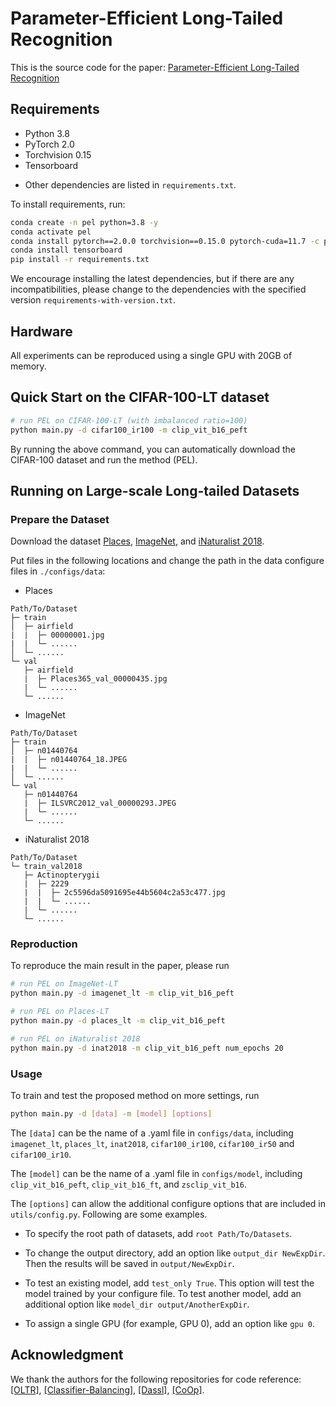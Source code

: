 # Parameter-Efficient Long-Tailed Recognition

This is the source code for the paper: [Parameter-Efficient Long-Tailed Recognition](http://www.lamda.nju.edu.cn/shijx/files/preprint-pel.pdf)

## Requirements

* Python 3.8
* PyTorch 2.0
* Torchvision 0.15
* Tensorboard

- Other dependencies are listed in `requirements.txt`.

To install requirements, run:

```sh
conda create -n pel python=3.8 -y
conda activate pel
conda install pytorch==2.0.0 torchvision==0.15.0 pytorch-cuda=11.7 -c pytorch -c nvidia
conda install tensorboard
pip install -r requirements.txt
```

We encourage installing the latest dependencies, but if there are any incompatibilities, please change to the dependencies with the specified version `requirements-with-version.txt`.

## Hardware

All experiments can be reproduced using a single GPU with 20GB of memory.

## Quick Start on the CIFAR-100-LT dataset

```bash
# run PEL on CIFAR-100-LT (with imbalanced ratio=100)
python main.py -d cifar100_ir100 -m clip_vit_b16_peft
```

By running the above command, you can automatically download the CIFAR-100 dataset and run the method (PEL).

## Running on Large-scale Long-tailed Datasets

### Prepare the Dataset

Download the dataset [Places](http://places2.csail.mit.edu/download.html), [ImageNet](http://image-net.org/index), and [iNaturalist 2018](https://github.com/visipedia/inat_comp/tree/master/2018).

Put files in the following locations and change the path in the data configure files in `./configs/data`:

- Places

```
Path/To/Dataset
├─ train
│  ├─ airfield
|  |  ├─ 00000001.jpg
|  |  └─ ......
│  └─ ......
└─ val
   ├─ airfield
   |  ├─ Places365_val_00000435.jpg
   |  └─ ......
   └─ ......
```

- ImageNet

```
Path/To/Dataset
├─ train
│  ├─ n01440764
|  |  ├─ n01440764_18.JPEG
|  |  └─ ......
│  └─ ......
└─ val
   ├─ n01440764
   |  ├─ ILSVRC2012_val_00000293.JPEG
   |  └─ ......
   └─ ......
```

- iNaturalist 2018

```
Path/To/Dataset
└─ train_val2018
   ├─ Actinopterygii
   |  ├─ 2229
   |  |  ├─ 2c5596da5091695e44b5604c2a53c477.jpg
   |  |  └─ ......
   |  └─ ......
   └─ ......
```

### Reproduction

To reproduce the main result in the paper, please run

```bash
# run PEL on ImageNet-LT
python main.py -d imagenet_lt -m clip_vit_b16_peft

# run PEL on Places-LT
python main.py -d places_lt -m clip_vit_b16_peft

# run PEL on iNaturalist 2018
python main.py -d inat2018 -m clip_vit_b16_peft num_epochs 20
```

### Usage

To train and test the proposed method on more settings, run

```bash
python main.py -d [data] -m [model] [options]
```

The `[data]` can be the name of a .yaml file in `configs/data`, including `imagenet_lt`, `places_lt`, `inat2018`, `cifar100_ir100`, `cifar100_ir50` and `cifar100_ir10`.

The `[model]` can be the name of a .yaml file in `configs/model`, including `clip_vit_b16_peft`, `clip_vit_b16_ft`, and `zsclip_vit_b16`.

The `[options]` can allow the additional configure options that are included in `utils/config.py`. Following are some examples.

- To specify the root path of datasets, add `root Path/To/Datasets`.

- To change the output directory, add an option like `output_dir NewExpDir`. Then the results will be saved in `output/NewExpDir`.

- To test an existing model, add `test_only True`. This option will test the model trained by your configure file. To test another model, add an additional option like `model_dir output/AnotherExpDir`.

- To assign a single GPU (for example, GPU 0), add an option like `gpu 0`.

## Acknowledgment

We thank the authors for the following repositories for code reference:
[[OLTR]](https://github.com/zhmiao/OpenLongTailRecognition-OLTR), [[Classifier-Balancing]](https://github.com/facebookresearch/classifier-balancing), [[Dassl]](https://github.com/KaiyangZhou/Dassl.pytorch), [[CoOp]](https://github.com/KaiyangZhou/CoOp).

